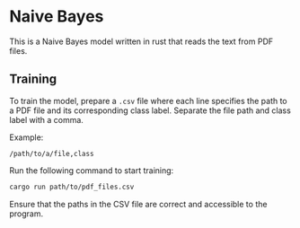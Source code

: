 # Naive Bayes

This is a Naive Bayes model written in rust that reads the text from PDF files.

## Training

To train the model, prepare a `.csv` file where each line specifies the path to a PDF file and its corresponding class label.
Separate the file path and class label with a comma.

Example:
```csv
/path/to/a/file,class
```

Run the following command to start training:
```bash
cargo run path/to/pdf_files.csv
```
Ensure that the paths in the CSV file are correct and accessible to the program.

